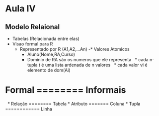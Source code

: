# Aula IV

## Modelo Relaional
   * Tabelas (Relacionada entre elas)
   * Visao formal para R
     * Representado por R (A1,A2,...An)
   -* Valores Atomicos
       * Aluno(Nome,RA,Curso)
       * Dominio de RA são os numeros que ele representa
   * cada n-tupla t é uma lista ardenada de n valores 
   * cada valor vi é elemento de dom(Ai)
   # Formal  ======== Informais
    * Relação  ======== Tabela
    * Atributo  ======= Coluna
    * Tupla ============ Linha  
    
